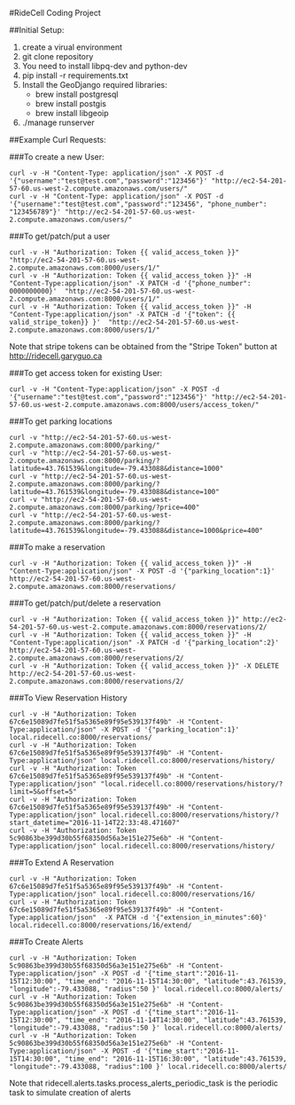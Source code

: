 #RideCell Coding Project

##Initial Setup:
1. create a virual environment
2. git clone repository
3. You need to install libpq-dev and python-dev
4. pip install -r requirements.txt
5. Install the GeoDjango required libraries:
    - brew install postgresql
    - brew install postgis
    - brew install libgeoip
6. ./manage runserver


##Example Curl Requests:

###To create a new User:
```
curl -v -H "Content-Type: application/json" -X POST -d '{"username":"test@test.com","password":"123456"}' "http://ec2-54-201-57-60.us-west-2.compute.amazonaws.com/users/"
curl -v -H "Content-Type: application/json" -X POST -d '{"username":"test@test.com","password":"123456", "phone_number": "123456789"}' "http://ec2-54-201-57-60.us-west-2.compute.amazonaws.com/users/"
```

###To get/patch/put a user
```
curl -v -H "Authorization: Token {{ valid_access_token }}" "http://ec2-54-201-57-60.us-west-2.compute.amazonaws.com:8000/users/1/"
curl -v -H "Authorization: Token {{ valid_access_token }}" -H "Content-Type:application/json" -X PATCH -d '{"phone_number": 0000000000}'  "http://ec2-54-201-57-60.us-west-2.compute.amazonaws.com:8000/users/1/"
curl -v -H "Authorization: Token {{ valid_access_token }}" -H "Content-Type:application/json" -X PATCH -d '{"token": {{ valid_stripe_token}} }'  "http://ec2-54-201-57-60.us-west-2.compute.amazonaws.com:8000/users/1/"
```

Note that stripe tokens can be obtained from the "Stripe Token" button at http://ridecell.garyguo.ca

###To get access token for existing User:
```
curl -v -H "Content-Type:application/json" -X POST -d '{"username":"test@test.com","password":"123456"}' "http://ec2-54-201-57-60.us-west-2.compute.amazonaws.com:8000/users/access_token/"
```

###To get parking locations
```
curl -v "http://ec2-54-201-57-60.us-west-2.compute.amazonaws.com:8000/parking/"
curl -v "http://ec2-54-201-57-60.us-west-2.compute.amazonaws.com:8000/parking/?latitude=43.761539&longitude=-79.433088&distance=1000"
curl -v "http://ec2-54-201-57-60.us-west-2.compute.amazonaws.com:8000/parking/?latitude=43.761539&longitude=-79.433088&distance=100"
curl -v "http://ec2-54-201-57-60.us-west-2.compute.amazonaws.com:8000/parking/?price=400"
curl -v "http://ec2-54-201-57-60.us-west-2.compute.amazonaws.com:8000/parking/?latitude=43.761539&longitude=-79.433088&distance=1000&price=400"
```


###To make a reservation
```
curl -v -H "Authorization: Token {{ valid_access_token }}" -H "Content-Type:application/json" -X POST -d '{"parking_location":1}' http://ec2-54-201-57-60.us-west-2.compute.amazonaws.com:8000/reservations/
```
###To get/patch/put/delete a reservation
```
curl -v -H "Authorization: Token {{ valid_access_token }}" http://ec2-54-201-57-60.us-west-2.compute.amazonaws.com:8000/reservations/2/
curl -v -H "Authorization: Token {{ valid_access_token }}" -H "Content-Type:application/json" -X PATCH -d '{"parking_location":2}' http://ec2-54-201-57-60.us-west-2.compute.amazonaws.com:8000/reservations/2/
curl -v -H "Authorization: Token {{ valid_access_token }}" -X DELETE http://ec2-54-201-57-60.us-west-2.compute.amazonaws.com:8000/reservations/2/
```


###To View Reservation History
```
curl -v -H "Authorization: Token 67c6e15089d7fe51f5a5365e89f95e539137f49b" -H "Content-Type:application/json" -X POST -d '{"parking_location":1}' local.ridecell.co:8000/reservations/
curl -v -H "Authorization: Token 67c6e15089d7fe51f5a5365e89f95e539137f49b" -H "Content-Type:application/json" local.ridecell.co:8000/reservations/history/
curl -v -H "Authorization: Token 67c6e15089d7fe51f5a5365e89f95e539137f49b" -H "Content-Type:application/json" "local.ridecell.co:8000/reservations/history/?limit=5&offset=5"
curl -v -H "Authorization: Token 67c6e15089d7fe51f5a5365e89f95e539137f49b" -H "Content-Type:application/json" local.ridecell.co:8000/reservations/history/?start_datetime="2016-11-14T22:33:48.471607"
curl -v -H "Authorization: Token 5c90863be399d30b55f68350d56a3e151e275e6b" -H "Content-Type:application/json" local.ridecell.co:8000/reservations/history/
```

###To Extend A Reservation
```
curl -v -H "Authorization: Token 67c6e15089d7fe51f5a5365e89f95e539137f49b" -H "Content-Type:application/json" local.ridecell.co:8000/reservations/16/
curl -v -H "Authorization: Token 67c6e15089d7fe51f5a5365e89f95e539137f49b" -H "Content-Type:application/json"  -X PATCH -d '{"extension_in_minutes":60}' local.ridecell.co:8000/reservations/16/extend/
```

###To Create Alerts
```
curl -v -H "Authorization: Token 5c90863be399d30b55f68350d56a3e151e275e6b" -H "Content-Type:application/json" -X POST -d '{"time_start":"2016-11-15T12:30:00", "time_end": "2016-11-15T14:30:00", "latitude":43.761539, "longitude":-79.433088, "radius":50 }' local.ridecell.co:8000/alerts/
curl -v -H "Authorization: Token 5c90863be399d30b55f68350d56a3e151e275e6b" -H "Content-Type:application/json" -X POST -d '{"time_start":"2016-11-15T12:30:00", "time_end": "2016-11-14T14:30:00", "latitude":43.761539, "longitude":-79.433088, "radius":50 }' local.ridecell.co:8000/alerts/
curl -v -H "Authorization: Token 5c90863be399d30b55f68350d56a3e151e275e6b" -H "Content-Type:application/json" -X POST -d '{"time_start":"2016-11-15T14:30:00", "time_end": "2016-11-15T16:30:00", "latitude":43.761539, "longitude":-79.433088, "radius":100 }' local.ridecell.co:8000/alerts/
```

Note that ridecell.alerts.tasks.process_alerts_periodic_task is the periodic task to simulate creation of alerts